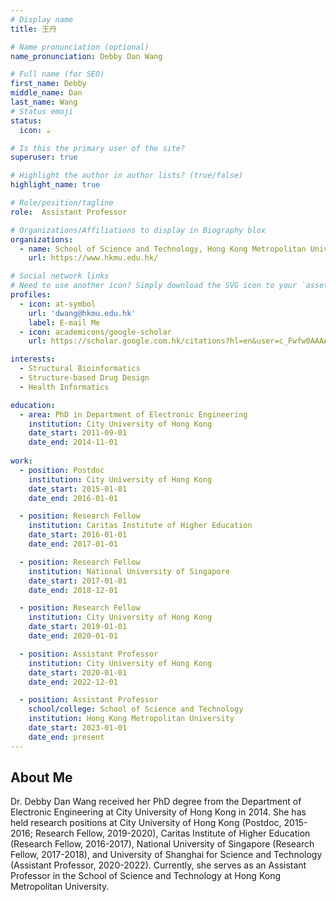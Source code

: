 ```yaml
---
# Display name
title: 王丹

# Name pronunciation (optional)
name_pronunciation: Debby Dan Wang

# Full name (for SEO)
first_name: Debby
middle_name: Dan
last_name: Wang
# Status emoji
status:
  icon: ☕️

# Is this the primary user of the site?
superuser: true

# Highlight the author in author lists? (true/false)
highlight_name: true

# Role/position/tagline
role:  Assistant Professor

# Organizations/Affiliations to display in Biography blox
organizations:
  - name: School of Science and Technology, Hong Kong Metropolitan University
    url: https://www.hkmu.edu.hk/

# Social network links
# Need to use another icon? Simply download the SVG icon to your `assets/media/icons/` folder.
profiles:
  - icon: at-symbol
    url: 'dwang@hkmu.edu.hk'
    label: E-mail Me
  - icon: academicons/google-scholar
    url: https://scholar.google.com.hk/citations?hl=en&user=c_Fwfw0AAAAJ

interests:
  - Structural Bioinformatics
  - Structure-based Drug Design
  - Health Informatics

education:
  - area: PhD in Department of Electronic Engineering 
    institution: City University of Hong Kong
    date_start: 2011-09-01
    date_end: 2014-11-01
    
work:
  - position: Postdoc
    institution: City University of Hong Kong
    date_start: 2015-01-01
    date_end: 2016-01-01

  - position: Research Fellow
    institution: Caritas Institute of Higher Education
    date_start: 2016-01-01
    date_end: 2017-01-01

  - position: Research Fellow
    institution: National University of Singapore
    date_start: 2017-01-01
    date_end: 2018-12-01

  - position: Research Fellow
    institution: City University of Hong Kong
    date_start: 2019-01-01
    date_end: 2020-01-01

  - position: Assistant Professor
    institution: City University of Hong Kong
    date_start: 2020-01-01
    date_end: 2022-12-01

  - position: Assistant Professor
    school/college: School of Science and Technology
    institution: Hong Kong Metropolitan University
    date_start: 2023-01-01
    date_end: present
---
```


## About Me
Dr. Debby Dan Wang received her PhD degree from the Department of Electronic Engineering at City University of Hong Kong in 2014. She has held research positions at City University of Hong Kong (Postdoc, 2015-2016; Research Fellow, 2019-2020), Caritas Institute of Higher Education (Research Fellow, 2016-2017), National University of Singapore (Research Fellow, 2017-2018), and University of Shanghai for Science and Technology (Assistant Professor, 2020-2022). Currently, she serves as an Assistant Professor in the School of Science and Technology at Hong Kong Metropolitan University.
